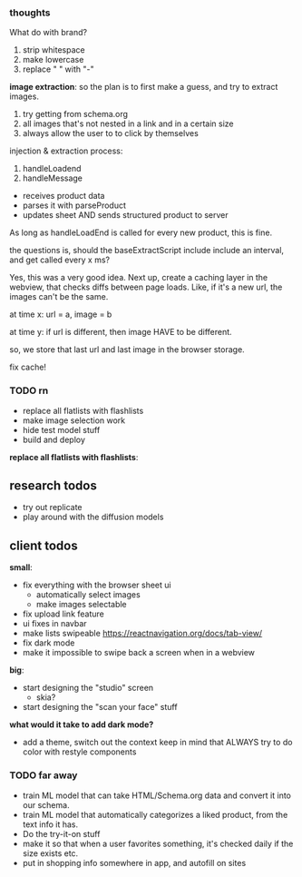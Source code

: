 ### thoughts

What do with brand?

1. strip whitespace
2. make lowercase
3. replace " " with "-"

**image extraction**:
so the plan is to first make a guess, and try to extract images.

1. try getting from schema.org
2. all images that's not nested in a link and in a certain size
3. always allow the user to to click by themselves

injection & extraction process:

1. handleLoadend
2. handleMessage

- receives product data
- parses it with parseProduct
- updates sheet AND sends structured product to server

As long as handleLoadEnd is called for every new product, this is fine.

the questions is, should the baseExtractScript include include an interval, and get called every x ms?

Yes, this was a very good idea. Next up, create a caching layer in the webview, that checks diffs between page loads. Like, if it's a new url, the images can't be the same.

at time x:
url = a, image = b

at time y:
if url is different, then image HAVE to be different.

so, we store that last url and last image in the browser storage.

fix cache!

### TODO rn

- replace all flatlists with flashlists
- make image selection work
- hide test model stuff
- build and deploy

**replace all flatlists with flashlists**:

## research todos

- try out replicate
- play around with the diffusion models

## client todos

**small**:

- fix everything with the browser sheet ui
  - automatically select images
  - make images selectable
- fix upload link feature
- ui fixes in navbar
- make lists swipeable
  https://reactnavigation.org/docs/tab-view/
- fix dark mode
- make it impossible to swipe back a screen when in a webview

**big**:

- start designing the "studio" screen
  - skia?
- start designing the "scan your face" stuff

**what would it take to add dark mode?**

- add a theme, switch out the context
  keep in mind that ALWAYS try to do color with restyle components

### TODO far away

- train ML model that can take HTML/Schema.org data and convert it into our schema.
- train ML model that automatically categorizes a liked product, from the text info it has.
- Do the try-it-on stuff
- make it so that when a user favorites something, it's checked daily if the size exists etc.
- put in shopping info somewhere in app, and autofill on sites

